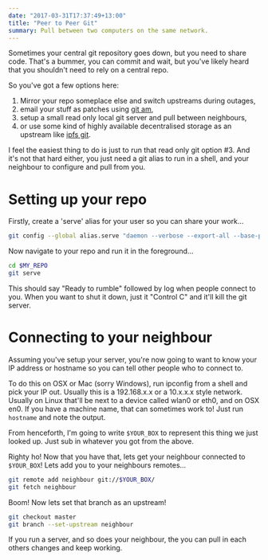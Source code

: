 ```yaml
---
date: "2017-03-31T17:37:49+13:00"
title: "Peer to Peer Git"
summary: Pull between two computers on the same network.
---
```


Sometimes your central git repository goes down, but you need to share code. That's a bummer, you can commit and wait, but you've likely heard that you shouldn't need to rely on a central repo.

So you've got a few options here:

1. Mirror your repo someplace else and switch upstreams during outages,
2. email your stuff as patches using [git am][2],
3. setup a small read only local git server and pull between neighbours,
4. or use some kind of highly available decentralised storage as an upstream like [ipfs git][4].

I feel the easiest thing to do is just to run that read only git option #3. And it's not that hard either, you just need a git alias to run in a shell, and your neighbour to configure and pull from you.

# Setting up your repo

Firstly, create a 'serve' alias for your user so you can share your work...

```bash
git config --global alias.serve "daemon --verbose --export-all --base-path=.git --reuseaddr --strict-paths .git/"
```

Now navigate to your repo and run it in the foreground...

```bash
cd $MY_REPO
git serve
```

This should say "Ready to rumble" followed by log when people connect to you. When you want to shut it down, just it "Control C" and it'll kill the git server.

# Connecting to your neighbour

Assuming you've setup your server, you're now going to want to know your IP address or hostname so you can tell other people who to connect to.

To do this on OSX or Mac (sorry Windows), run ipconfig from a shell and pick your IP out. Usually this is a 192.168.x.x or a 10.x.x.x style network. Usually on Linux that'll be next to a device called wlan0 or eth0, and on OSX en0. If you have a machine name, that can sometimes work to! Just run `hostname` and note the output.

From henceforth, I'm going to write `$YOUR_BOX` to represent this thing we just looked up. Just sub in whatever you got from the above.

Righty ho! Now that you have that, lets get your neighbour connected to `$YOUR_BOX`! Lets add you to your neighbours remotes...

```bash
git remote add neighbour git://$YOUR_BOX/
git fetch neighbour
```

Boom! Now lets set that branch as an upstream!

```bash
git checkout master
git branch --set-upstream neighbour
```

If you run a server, and so does your neighbour, the you can pull in each others changes and keep working.

[2]: https://git-scm.com/docs/git-am
[4]: https://github.com/larsks/git-remote-ipfs
